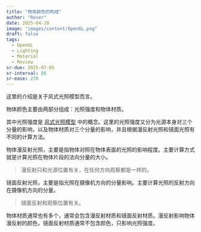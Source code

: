 ```yaml
---
title: "物体颜色的构成"
author: "Roser"
date: 2025-04-10
image: "images/content/OpenGL.png"
draft: false
tags:
  - OpenGL
  - Lighting
  - Material
  - Review
sr-due: 2025-07-05
sr-interval: 86
sr-ease: 270
---
```

这里的介绍是关于风式光照模型而言。

物体颜色主要由两部分组成：光照强度和物体材质。

其中光照强度是 [风式光照模型](../Lighting/风式光照模型) 中的概念。这里的光照强度又分为光源本身对三个分量的影响，以及物体材质对三个分量的影响，并且根据漫反射光照和镜面光照有不同的计算方法。

物体漫反射光照，主要是指物体对照在物体表面的光照的影响程度。主要计算方式就是计算光照在物体片段的法向分量的大小。

> 漫反射只和光源位置有关，在任何方向观察都是一样的。

镜面反射光照，主要是指光照在摄像机方向的分量影响。主要计算光照的反射方向在摄像机方向的分量。

> 镜面反射和观察位置有关。

物体材质通常也有多个，通常会包含漫反射材质和镜面反射材质。漫反射影响物体漫反射的颜色，镜面反射材质通常不包含颜色，只影响光照强度。